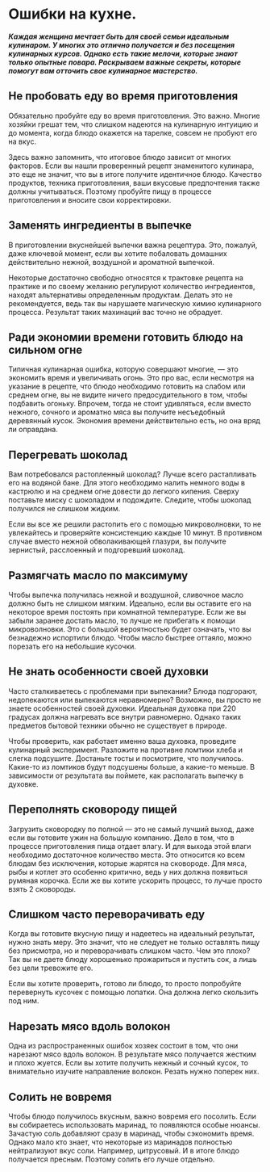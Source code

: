 # Ошибки на кухне.

_**Каждая женщина мечтает быть для своей семьи идеальным кулинаром. У многих это отлично получается и без посещения кулинарных курсов. Однако есть такие мелочи, которые знают только опытные повара. Раскрываем важные секреты, которые помогут вам отточить свое кулинарное мастерство.**_

## Не пробовать еду во время приготовления

Обязательно пробуйте еду во время приготовления. Это важно. Многие хозяйки грешат тем, что слишком надеются на кулинарную интуицию и до момента, когда блюдо окажется на тарелке, совсем не пробуют его на вкус. 

Здесь важно запомнить, что итоговое блюдо зависит от многих факторов. Если вы нашли проверенный рецепт знаменитого кулинара, это еще не значит, что вы в итоге получите идентичное блюдо. Качество продуктов, техника приготовления, ваши вкусовые предпочтения также должны учитываться. Поэтому пробуйте пищу в процессе приготовления и вносите свои корректировки. 

## Заменять ингредиенты в выпечке

В приготовлении вкуснейшей выпечки важна рецептура. Это, пожалуй, даже ключевой момент, если вы хотите побаловать домашних действительно нежной, воздушной и ароматной выпечкой. 

Некоторые достаточно свободно относятся к трактовке рецепта на практике и по своему желанию регулируют количество ингредиентов, находят альтернативы определенным продуктам. Делать это не рекомендуется, ведь так вы нарушаете магическую химию кулинарного процесса. Результат таких махинаций вас точно не обрадует. 

## Ради экономии времени готовить блюдо на сильном огне

Типичная кулинарная ошибка, которую совершают многие, — это экономить время и увеличивать огонь. Это про вас, если несмотря на указание в рецепте, что блюдо необходимо готовить на слабом или среднем огне, вы не видите ничего предосудительного в том, чтобы подбавить огоньку. Впрочем, тогда не стоит удивляться, если вместо нежного, сочного и ароматно мяса вы получите несъедобный деревянный кусок. Экономия времени действительно есть, но она вряд ли оправдана. 

## Перегревать шоколад

Вам потребовался растопленный шоколад? Лучше всего растапливать его на водяной бане. Для этого необходимо налить немного воды в кастрюлю и на среднем огне довести до легкого кипения. Сверху поставьте миску с шоколадом и подождите. Следите, чтобы шоколад получился не слишком жидким. 

Если вы все же решили растопить его с помощью микроволновки, то не увлекайтесь и проверяйте консистенцию каждые 10 минут. В противном случае вместо нежной обволакивающей глазури, вы получите зернистый, расслоенный и подгоревший шоколад. 

## Размягчать масло по максимуму 

Чтобы выпечка получилась нежной и воздушной, сливочное масло должно быть не слишком мягким. Идеально, если вы оставите его на некоторое время постоять при комнатной температуре. Если же вы забыли заранее достать масло, то лучше не прибегать к помощи микроволновки. Это с большой вероятностью будет означать, что вы безнадежно испортили блюдо. Чтобы масло быстрее оттаяло, можно порезать его на небольшие кусочки. 

## Не знать особенности своей духовки

Часто сталкиваетесь с проблемами при выпекании? Блюда подгорают, недопекаются или выпекаются неравномерно? Возможно, вы просто не знаете особенностей своей духовки. Идеальная духовка при 220 градусах должна нагревать все внутри равномерно. Однако таких предметов бытовой техники обычно не существует в природе. 

Чтобы проверить, как работает именно ваша духовка, проведите кулинарный эксперимент. Разложите на противне ломтики хлеба и слегка подсушите. Достаньте тосты и посмотрите, что получилось. Какие-то из ломтиков будут подсушены больше, а какие-то меньше. В зависимости от результата вы поймете, как располагать выпечку в духовке. 

## Переполнять сковороду пищей

Загрузить сковородку по полной — это не самый лучший выход, даже если вы готовите ужин на большую компанию. Дело в том, что в процессе приготовления пища отдает влагу. И для выхода этой влаги необходимо достаточное количество места. Это относится ко всем блюдам без исключения, которые жарятся на сковороде. Для мяса, рыбы и котлет это особенно критично, ведь у них должна появиться румяная корочка. Если же вы хотите ускорить процесс, то лучше просто взять 2 сковороды. 

## Слишком часто переворачивать еду 

Когда вы готовите вкусную пищу и надеетесь на идеальный результат, нужно знать меру. Это значит, что не следует не только оставлять пищу без присмотра, но и переворачивать слишком часто. Чем это плохо? Так вы не даете блюду хорошенько прожариться и пустить сок, а лишь без цели тревожите его. 

Если вы хотите проверить, готово ли блюдо, то просто попробуйте перевернуть кусочек с помощью лопатки. Она должна легко скользить под ним. 

## Нарезать мясо вдоль волокон

Одна из распространенных ошибок хозяек состоит в том, что они нарезают мясо вдоль волокон. В результате мясо получается жестким и плохо жуется. Если вы хотите получить нежный и сочный кусок, то внимательно изучите направление волокон. Резать нужно поперек них. 

## Солить не вовремя

Чтобы блюдо получилось вкусным, важно вовремя его посолить. Если вы собираетесь использовать маринад, то появляются особые нюансы. Зачастую соль добавляют сразу в маринад, чтобы сэкономить время. Однако мало кто знает, что некоторые из маринадов полностью нейтрализуют вкус соли. Например, цитрусовый. И в итоге блюдо получается пресным. Поэтому солить его лучше отдельно. 
